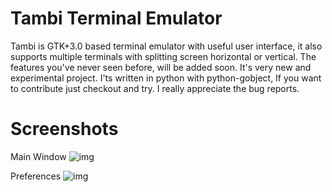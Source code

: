 Tambi Terminal Emulator
========

Tambi is GTK+3.0 based terminal emulator with useful user interface, it also supports multiple terminals with splitting screen horizontal or vertical. The features you've never seen before, will be added soon. It's very new and experimental project. I'ts written in python with python-gobject, If you want to contribute just checkout and try. I really appreciate the bug reports.

Screenshots
========
Main Window
![img](http://i.imgur.com/tFfsw.png "Main window")

Preferences
![img](http://i.imgur.com/0MAEO.png "Preferences Window")
